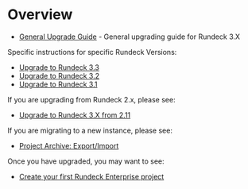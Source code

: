 # Overview


- [General Upgrade Guide](upgrading.md) - General upgrading guide for Rundeck 3.X

Specific instructions for specific Rundeck Versions:

- [Upgrade to Rundeck 3.3](upgrading-to-rundeck-3.3.md)
- [Upgrade to Rundeck 3.2](upgrading-to-rundeck-3.2.md)
- [Upgrade to Rundeck 3.1](upgrading-to-rundeck-3.1.md)


If you are upgrading from Rundeck 2.x, please see:

- [Upgrade to Rundeck 3.X from 2.11](upgrading-to-rundeck3.md)

If you are migrating to a new instance, please see:
- [Project Archive: Export/Import](/administration/projects/project-archive.md)

Once you have upgraded, you may want to see:

- [Create your first Rundeck Enterprise project](/manual/03-getting-started.md#project-setup)
